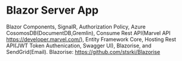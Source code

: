 # Blazor Server App
Blazor Components, SignalR, Authorization Policy, Azure CosomosDB(DocumentDB,Gremlin), Consume Rest API(Marvel API https://developer.marvel.com/), Entity Framework Core, Hosting Rest API(JWT Token Authenication, Swagger UI), Blazorise, and SendGrid(Email).
Blazorise:
https://github.com/stsrki/Blazorise
